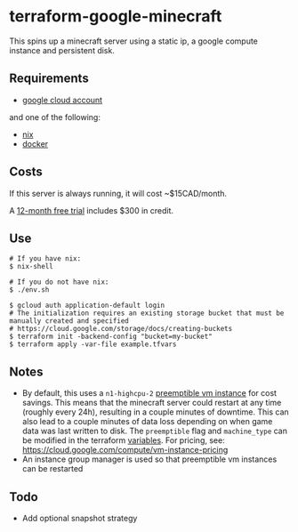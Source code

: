 # terraform-google-minecraft

This spins up a minecraft server using a static ip, a google compute instance and persistent disk.

## Requirements

- [google cloud account](https://console.cloud.google.com/getting-started)

and one of the following:
- [nix](https://nixos.org/)
- [docker](https://docs.docker.com/get-docker/)


## Costs

If this server is always running, it will cost ~$15CAD/month.

A [12-month free trial](https://cloud.google.com/free) includes $300 in credit.

## Use

```shell
# If you have nix:
$ nix-shell

# If you do not have nix:
$ ./env.sh

$ gcloud auth application-default login
# The initialization requires an existing storage bucket that must be manually created and specified
# https://cloud.google.com/storage/docs/creating-buckets
$ terraform init -backend-config "bucket=my-bucket"
$ terraform apply -var-file example.tfvars
```

## Notes

- By default, this uses a `n1-highcpu-2` [preemptible vm instance](https://cloud.google.com/compute/docs/instances/preemptible) for cost savings. This means that the minecraft server could restart at any time (roughly every 24h), resulting in a couple minutes of downtime. This can also lead to a couple minutes of data loss depending on when game data was last written to disk. The `preemptible` flag and `machine_type` can be modified in the terraform [variables](./variables.tf). For pricing, see: https://cloud.google.com/compute/vm-instance-pricing
- An instance group manager is used so that preemptible vm instances can be restarted

## Todo

- Add optional snapshot strategy
